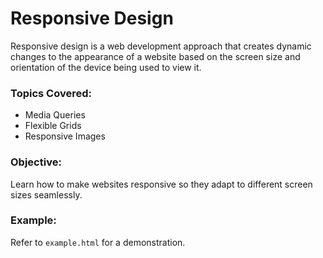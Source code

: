 # Responsive Design

Responsive design is a web development approach that creates dynamic changes to the appearance of a website based on the screen size and orientation of the device being used to view it.

### Topics Covered:
- Media Queries
- Flexible Grids
- Responsive Images

### Objective:
Learn how to make websites responsive so they adapt to different screen sizes seamlessly.

### Example:
Refer to `example.html` for a demonstration.
